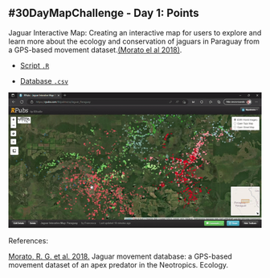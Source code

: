 ## #30DayMapChallenge - Day 1: Points 

Jaguar Interactive Map: Creating an interactive map for users to explore and learn more about the ecology and conservation of jaguars in Paraguay from a GPS-based movement dataset.[(Morato el al 2018)](http://doi.org/10.1002/ecy.2379). 

- [Script `.R`](https://github.com/fblpalmeira/jaguar_interactivemap/blob/main/data/jaguar_interactivemap_paraguay.R)

- [Database `.csv`](https://github.com/fblpalmeira/movevis/blob/main/data/jaguar_pantanal_saobento_2008.txt)

<img src="https://github.com/fblpalmeira/jaguar_interactivemap/blob/main/data/RPubs%20-%20Jaguar%20Interative%20Map_%20Paraguay.gif">

References: 

[Morato, R. G. et al. 2018.](http://doi.org/10.1002/ecy.2379) Jaguar movement database: a GPS-based movement dataset of an apex predator in the Neotropics. Ecology.

